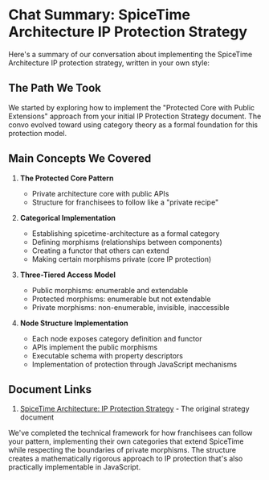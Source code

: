 # Chat Summary: SpiceTime Architecture IP Protection Strategy

Here's a summary of our conversation about implementing the SpiceTime Architecture IP protection strategy, written in your own style:

## The Path We Took

We started by exploring how to implement the "Protected Core with Public Extensions" approach from your initial IP Protection Strategy document. The convo evolved toward using category theory as a formal foundation for this protection model.

## Main Concepts We Covered

1. **The Protected Core Pattern**
    - Private architecture core with public APIs
    - Structure for franchisees to follow like a "private recipe"

2. **Categorical Implementation**
    - Establishing spicetime-architecture as a formal category
    - Defining morphisms (relationships between components)
    - Creating a functor that others can extend
    - Making certain morphisms private (core IP protection)

3. **Three-Tiered Access Model**
    - Public morphisms: enumerable and extendable
    - Protected morphisms: enumerable but not extendable
    - Private morphisms: non-enumerable, invisible, inaccessible

4. **Node Structure Implementation**
    - Each node exposes category definition and functor
    - APIs implement the public morphisms
    - Executable schema with property descriptors
    - Implementation of protection through JavaScript mechanisms

## Document Links

1. [SpiceTime Architecture: IP Protection Strategy](categorical-ip-protection.md) - The original strategy document

We've completed the technical framework for how franchisees can follow your pattern, implementing their own categories that extend SpiceTime while respecting the boundaries of private morphisms. The structure creates a mathematically rigorous approach to IP protection that's also practically implementable in JavaScript.